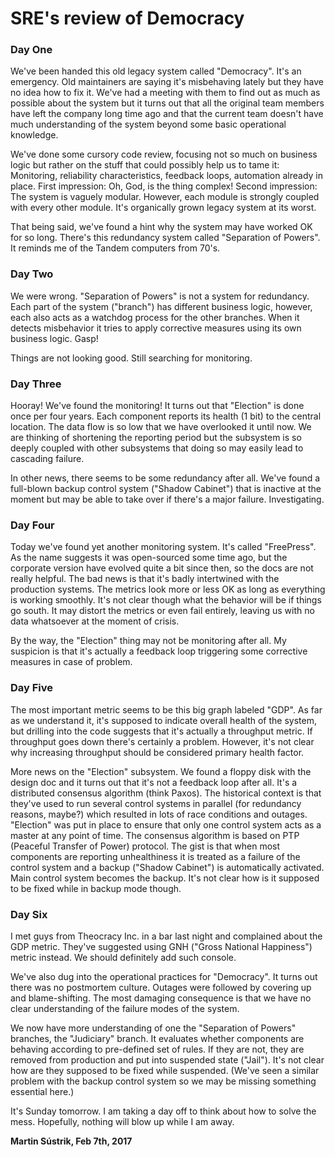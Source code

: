 # SRE's review of Democracy

### Day One

We've been handed this old legacy system called "Democracy". It's an emergency. Old maintainers are saying it's misbehaving lately but they have no idea how to fix it. We've had a meeting with them to find out as much as possible about the system but it turns out that all the original team members have left the company long time ago and that the current team doesn't have much understanding of the system beyond some basic operational knowledge.

We've done some cursory code review, focusing not so much on business logic but rather on the stuff that could possibly help us to tame it: Monitoring, reliability characteristics, feedback loops, automation already in place. First impression: Oh, God, is the thing complex! Second impression: The system is vaguely modular. However, each module is strongly coupled with every other module. It's organically grown legacy system at its worst.

That being said, we've found a hint why the system may have worked OK for so long. There's this redundancy system called "Separation of Powers". It reminds me of the Tandem computers from 70's.

### Day Two

We were wrong. "Separation of Powers" is not a system for redundancy. Each part of the system ("branch") has different business logic, however, each also acts as a watchdog process for the other branches. When it detects misbehavior it tries to apply corrective measures using its own business logic. Gasp!

Things are not looking good. Still searching for monitoring.

### Day Three

Hooray! We've found the monitoring! It turns out that "Election" is done once per four years. Each component reports its health (1 bit) to the central location. The data flow is so low that we have overlooked it until now. We are thinking of shortening the reporting period but the subsystem is so deeply coupled with other subsystems that doing so may easily lead to cascading failure.

In other news, there seems to be some redundancy after all. We've found a full-blown backup control system ("Shadow Cabinet") that is inactive at the moment but may be able to take over if there's a major failure. Investigating.

### Day Four

Today we've found yet another monitoring system. It's called "FreePress". As the name suggests it was open-sourced some time ago, but the corporate version have evolved quite a bit since then, so the docs are not really helpful. The bad news is that it's badly intertwined with the production systems. The metrics look more or less OK as long as everything is working smoothly. It's not clear though what the behavior will be if things go south. It may distort the metrics or even fail entirely, leaving us with no data whatsoever at the moment of crisis.

By the way, the "Election" thing may not be monitoring after all. My suspicion is that it's actually a feedback loop triggering some corrective measures in case of problem.

### Day Five

The most important metric seems to be this big graph labeled "GDP". As far as we understand it, it's supposed to indicate overall health of the system, but drilling into the code suggests that it's actually a throughput metric. If throughput goes down there's certainly a problem. However, it's not clear why increasing throughput should be considered primary health factor.

More news on the "Election" subsystem. We found a floppy disk with the design doc and it turns out that it's not a feedback loop after all. It's a distributed consensus algorithm (think Paxos). The historical context is that they've used to run several control systems in parallel (for redundancy reasons, maybe?) which resulted in lots of race conditions and outages. "Election" was put in place to ensure that only one control system acts as a master at any point of time. The consensus algorithm is based on PTP (Peaceful Transfer of Power) protocol. The gist is that when most components are reporting unhealthiness it is treated as a failure of the control system and a backup ("Shadow Cabinet") is automatically activated. Main control system becomes the backup. It's not clear how is it supposed to be fixed while in backup mode though.

### Day Six

I met guys from Theocracy Inc. in a bar last night and complained about the GDP metric. They've suggested using GNH ("Gross National Happiness") metric instead. We should definitely add such console.

We've also dug into the operational practices for "Democracy". It turns out there was no postmortem culture. Outages were followed by covering up and blame-shifting. The most damaging consequence is that we have no clear understanding of the failure modes of the system.

We now have more understanding of one the "Separation of Powers" branches, the "Judiciary" branch. It evaluates whether components are behaving according to pre-defined set of rules. If they are not, they are removed from production and put into suspended state ("Jail"). It's not clear how are they supposed to be fixed while suspended. (We've seen a similar problem with the backup control system so we may be missing something essential here.)

It's Sunday tomorrow. I am taking a day off to think about how to solve the mess. Hopefully, nothing will blow up while I am away.

**Martin Sústrik, Feb 7th, 2017**